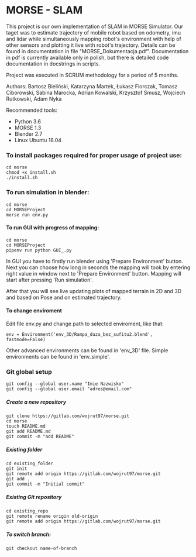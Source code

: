 # MORSE - SLAM

This project is our own implementation of SLAM in MORSE Simulator. Our taget was to estimate trajectory of mobile robot based on odometry, imu and lidar while simultaneously mapping robot's environment with help of other sensors and plotting it live with robot's trajectory. Details can be found in documentation in file "MORSE_Dokumentacja.pdf". Documentation in pdf is currently available only in polish, but there is detailed code documentation in docstrings in scripts.

Project was executed in SCRUM methodology for a period of 5 months.

Authors: Bartosz Bieliński, Katarzyna Martek, Łukasz Florczak, Tomasz Ciborowski, Sabina Marocka, Adrian Kowalski, Krzysztof Smusz, Wojciech Rutkowski, Adam Nyka

Recommended tools:
* Python 3.6
* MORSE 1.3
* Blender 2.7
* Linux Ubuntu 18.04

### To install packages required for proper usage of project use:
    cd morse
    chmod +x install.sh
    ./install.sh

### To run simulation in blender:
    cd morse
    cd MORSEProject
    morse run env.py

#### To run GUI with progress of mapping:
    cd morse
    cd MORSEProject
    pipenv run python GUI_.py
   
In GUI you have to firstly run blender using 'Prepare Environment' button.
Next you can choose how long in seconds the mapping will took by entering right value in window next to 'Prepare Environment' button.  Mapping will start after pressing 'Run simulation'. 

After that you will see live updating plots of mapped terrain in 2D and 3D and based on Pose and  on estimated trajectory.

    
#### To change enviroment
Edit file env.py and change path to selected enviroment, like that:
    
    env = Environment('env_3D/Rampa_duza_bez_sufitu2.blend', fastmode=False)
    
Other advanced environments can be found in 'env_3D' file.
Simple environments can be found in 'env_simple'.
### Git global setup
    git config --global user.name "Imie Nazwisko"
    git config --global user.email "adres@email.com"

##### Create a new repository
    git clone https://gitlab.com/wojrut97/morse.git
    cd morse
    touch README.md
    git add README.md
    git commit -m "add README"

##### Existing folder
    cd existing_folder
    git init
    git remote add origin https://gitlab.com/wojrut97/morse.git
    git add .
    git commit -m "Initial commit"

##### Existing Git repository
    cd existing_repo
    git remote rename origin old-origin
    git remote add origin https://gitlab.com/wojrut97/morse.git
  
##### To switch branch:
    git checkout name-of-branch

